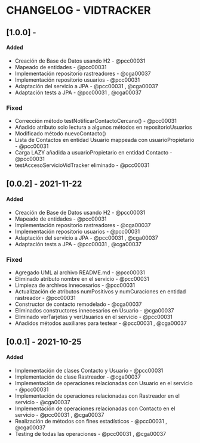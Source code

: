 # CHANGELOG - VIDTRACKER

## [1.0.0] - 
#### Added

- Creación de Base de Datos usando H2 - @pcc00031
- Mapeado de entidades - @pcc00031
- Implementación repositorio rastreadores - @cga00037
- Implementación repositorio usuarios - @pcc00031
- Adaptación del servicio a JPA - @pcc00031 , @cga00037
- Adaptación tests a JPA - @pcc00031 , @cga00037

### Fixed

- Corrección método testNotificarContactoCercano() - @pcc00031
- Añadido atributo solo lectura a algunos métodos en repositorioUsuarios
- Modificado método nuevoContacto()
- Lista de Contactos en entidad Usuario mappeada con usuarioPropietario - @pcc00031
- Carga LAZY añadida a usuarioPropietario en entidad Contacto - @pcc00031
- testAccesoServicioVidTracker eliminado - @pcc00031

## [0.0.2] - 2021-11-22
#### Added

 - Creación de Base de Datos usando H2 - @pcc00031
 - Mapeado de entidades - @pcc00031
 - Implementación repositorio rastreadores - @cga00037
 - Implementación repositorio usuarios - @pcc00031
 - Adaptación del servicio a JPA - @pcc00031 , @cga00037
 - Adaptación tests a JPA - @pcc00031 , @cga00037

### Fixed

 - Agregado UML al archivo README.md - @pcc00031
 - Eliminado atributo nombre en el servicio - @pcc00031
 - Limpieza de archivos innecesarios - @pcc00031
 - Actualización de atributos numPositivos y numCuraciones en entidad rastreador - @pcc00031
 - Constructor de contacto remodelado - @cga00037
 - Eliminados constructores innecesarios en Usuario - @cga00037
 - Eliminado verTarjetas y verUsuarios en el servicio - @pcc00031
 - Añadidos métodos auxiliares para testear - @pcc00031 , @cga00037


## [0.0.1] - 2021-10-25
#### Added

 - Implementación de clases Contacto y Usuario - @pcc00031
 - Implementación de clase Rastreador - @cga00037
 - Implementación de operaciones relacionadas con Usuario en el servicio - @pcc00031
 - Implementación de operaciones relacionadas con Rastreador en el servicio - @cga00037
 - Implementación de operaciones relacionadas con Contacto en el servicio - @pcc00031 , @cga00037
 - Realización de métodos con fines estadísticos - @pcc00031 , @cga00037
 - Testing de todas las operaciones - @pcc00031 , @cga00037